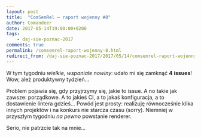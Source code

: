 ```yaml
---
layout: post
title:  "ComSemRel – raport wojenny #8"
author: Comandeer
date: 2017-05-14T19:00:00+0200
tags: 
    - daj-sie-poznac-2017
comments: true
permalink: /comsemrel-raport-wojenny-8.html
redirect_from: /daj-sie-poznac-2017/2017/05/14/comsemrel-raport-wojenny-8.html
---
```


W tym tygodniu _wielkie, wspaniałe nowiny_: udało mi się zamknąć **4 issues**! Wow, ależ produktywny tydzień…

Problem pojawia się, gdy przyjrzymy się, jakie to issue. A no takie jak zawsze: porządkowe. A to jakieś CI, a to jakaś konfiguracja, a to dostawienie lintera gdzieś… Powód jest prosty: realizuję równocześnie kilka innych projektów i na konkurs nie starcza czasu (sorry). Niemniej w przyszłym tygodniu _na pewno_ powstanie renderer.

Serio, nie patrzcie tak na mnie…
